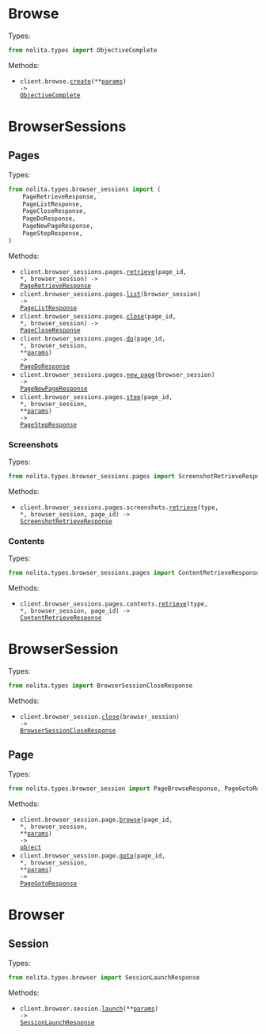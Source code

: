 # Browse

Types:

```python
from nolita.types import ObjectiveComplete
```

Methods:

- <code title="post /browse">client.browse.<a href="./src/nolita/resources/browse.py">create</a>(\*\*<a href="src/nolita/types/browse_create_params.py">params</a>) -> <a href="./src/nolita/types/objective_complete.py">ObjectiveComplete</a></code>

# BrowserSessions

## Pages

Types:

```python
from nolita.types.browser_sessions import (
    PageRetrieveResponse,
    PageListResponse,
    PageCloseResponse,
    PageDoResponse,
    PageNewPageResponse,
    PageStepResponse,
)
```

Methods:

- <code title="get /{browserSession}/page/{pageId}">client.browser_sessions.pages.<a href="./src/nolita/resources/browser_sessions/pages/pages.py">retrieve</a>(page_id, \*, browser_session) -> <a href="./src/nolita/types/browser_sessions/page_retrieve_response.py">PageRetrieveResponse</a></code>
- <code title="get /{browserSession}/pages">client.browser_sessions.pages.<a href="./src/nolita/resources/browser_sessions/pages/pages.py">list</a>(browser_session) -> <a href="./src/nolita/types/browser_sessions/page_list_response.py">PageListResponse</a></code>
- <code title="get /{browserSession}/page/{pageId}/close">client.browser_sessions.pages.<a href="./src/nolita/resources/browser_sessions/pages/pages.py">close</a>(page_id, \*, browser_session) -> <a href="./src/nolita/types/browser_sessions/page_close_response.py">PageCloseResponse</a></code>
- <code title="post /{browserSession}/page/{pageId}/do">client.browser_sessions.pages.<a href="./src/nolita/resources/browser_sessions/pages/pages.py">do</a>(page_id, \*, browser_session, \*\*<a href="src/nolita/types/browser_sessions/page_do_params.py">params</a>) -> <a href="./src/nolita/types/browser_sessions/page_do_response.py">PageDoResponse</a></code>
- <code title="get /{browserSession}/page/newPage">client.browser_sessions.pages.<a href="./src/nolita/resources/browser_sessions/pages/pages.py">new_page</a>(browser_session) -> <a href="./src/nolita/types/browser_sessions/page_new_page_response.py">PageNewPageResponse</a></code>
- <code title="post /{browserSession}/page/{pageId}/step">client.browser_sessions.pages.<a href="./src/nolita/resources/browser_sessions/pages/pages.py">step</a>(page_id, \*, browser_session, \*\*<a href="src/nolita/types/browser_sessions/page_step_params.py">params</a>) -> <a href="./src/nolita/types/browser_sessions/page_step_response.py">PageStepResponse</a></code>

### Screenshots

Types:

```python
from nolita.types.browser_sessions.pages import ScreenshotRetrieveResponse
```

Methods:

- <code title="get /{browserSession}/page/{pageId}/screenshot/{type}">client.browser_sessions.pages.screenshots.<a href="./src/nolita/resources/browser_sessions/pages/screenshots.py">retrieve</a>(type, \*, browser_session, page_id) -> <a href="./src/nolita/types/browser_sessions/pages/screenshot_retrieve_response.py">ScreenshotRetrieveResponse</a></code>

### Contents

Types:

```python
from nolita.types.browser_sessions.pages import ContentRetrieveResponse
```

Methods:

- <code title="get /{browserSession}/page/{pageId}/content/{type}">client.browser_sessions.pages.contents.<a href="./src/nolita/resources/browser_sessions/pages/contents.py">retrieve</a>(type, \*, browser_session, page_id) -> <a href="./src/nolita/types/browser_sessions/pages/content_retrieve_response.py">ContentRetrieveResponse</a></code>

# BrowserSession

Types:

```python
from nolita.types import BrowserSessionCloseResponse
```

Methods:

- <code title="get /browser/{browserSession}/close">client.browser_session.<a href="./src/nolita/resources/browser_session/browser_session.py">close</a>(browser_session) -> <a href="./src/nolita/types/browser_session_close_response.py">BrowserSessionCloseResponse</a></code>

## Page

Types:

```python
from nolita.types.browser_session import PageBrowseResponse, PageGotoResponse
```

Methods:

- <code title="post /{browserSession}/page/{pageId}/browse">client.browser_session.page.<a href="./src/nolita/resources/browser_session/page.py">browse</a>(page_id, \*, browser_session, \*\*<a href="src/nolita/types/browser_session/page_browse_params.py">params</a>) -> <a href="./src/nolita/types/browser_session/page_browse_response.py">object</a></code>
- <code title="post /{browserSession}/page/{pageId}/goto">client.browser_session.page.<a href="./src/nolita/resources/browser_session/page.py">goto</a>(page_id, \*, browser_session, \*\*<a href="src/nolita/types/browser_session/page_goto_params.py">params</a>) -> <a href="./src/nolita/types/browser_session/page_goto_response.py">PageGotoResponse</a></code>

# Browser

## Session

Types:

```python
from nolita.types.browser import SessionLaunchResponse
```

Methods:

- <code title="post /browser/session/launch">client.browser.session.<a href="./src/nolita/resources/browser/session.py">launch</a>(\*\*<a href="src/nolita/types/browser/session_launch_params.py">params</a>) -> <a href="./src/nolita/types/browser/session_launch_response.py">SessionLaunchResponse</a></code>
